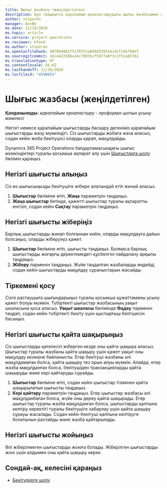 ```yaml
---
title: Шығыс жазбасы (жеңілдетілген)
description: Бұл тақырыпта қарапайым орналастырудағы шығыс жазбасымен жұмыс істеу жолы туралы ақпарат берілген.
author: stsporen
manager: AnnBe
ms.date: 11/19/2020
ms.topic: article
ms.service: project-operations
ms.reviewer: kfend
ms.author: stsporen
ms.openlocfilehash: d87094882751f0751a8d9d539fa4cdcfc6b7b0d7
ms.sourcegitcommit: 16c442258ba24c79076cf5877a0f3c1f51a85f61
ms.translationtype: HT
ms.contentlocale: kk-KZ
ms.lasthandoff: 11/20/2020
ms.locfileid: "4590953"
---
```

# <a name="expense-entry-lite"></a>Шығыс жазбасы (жеңілдетілген)

_**Қолданылады:** қарапайым орналастыру - проформа-шотын ұсыну мәмілесі_

Негізгі немесе қарапайым шығыстарды басқару дегеніміз қарапайым шығыстарды жазу мүмкіндігі. Сіз шығыстарды жобаға жаза аласыз, содан кейін жоба бекітушісі оларды қарап, мақұлдайды.

Dynamics 365 Project Operations бағдарламасындағы шығыс мүмкіндіктері туралы қосымша ақпарат алу үшін [Шығыстарға шолу](expense-overview.md) бөлімін қараңыз.

## <a name="capture-a-basic-expense"></a>Негізгі шығысты алыңыз

Сіз өз шығысыңызды бекітушіге жібере алатындай етіп жинай аласыз.

1. **Шығыстар** бөліміне өтіп, **Жаңа** параметрін таңдаңыз.
2. **Жаңа шығыстар** бетінде, қажетті шығыстар туралы ақпаратты енгізіп, содан кейін **Сақтау** параметрін таңдаңыз.

## <a name="submit-a-basic-expense"></a>Негізгі шығысты жіберіңіз

Барлық шығыстарды жинап болғаннан кейін, оларды мақұлдауға дайын болсаңыз, оларды жіберуіңіз қажет.

1. **Шығыстар** бөліміне өтіп, шығысты таңдаңыз. Болмаса барлық шығыстарды жоғарғы деректемедегі құсбелгіні пайдалану арқылы таңдаңыз.
2. **Жіберу** пәрменін таңдаңыз. Жүйе таңдалған жазбаларды өңдейді, содан кейін шығыстарды мақұлдау сұраныстарын жасайды.

## <a name="add-an-attachment"></a>Тіркемені қосу

Сізге растаушыға шығындарыңыз туралы қосымша құжаттаманы ұсыну қажет болуы мүмкін. Түбіртекті шығыстар жазбасының уақыт шкаласына қоса аласыз. **Уақыт шкаласы** бөлімінде **Өңдеу** пәрменін таңдап, содан кейін түбіртекті бекіту үшін қыстырғыш белгішесін басыңыз.

## <a name="recall-a-basic-expense"></a>Негізгі шығысты қайта шақырыңыз

Сіз шығыстарды қателесіп жіберген кезде оны қайта шақыра аласыз. Шығыстар туралы жазбаны қайта шақыру үшін қажет уақыт оны мақұлдау кезеңіне байланысты.  Егер бекітуші жазбаны әлі мақұлдамаған болса, қайта шақыру тез орын алуы мүмкін. Алайда, егер жазба мақұлданған болса, бекітушіден транзакцияларды қайта шақыруды және кері қайтаруды сұрайды.

1. **Шығыстар** бөліміне өтіп, содан кейін шығыстар тізімінен қайта шақырылатын шығысты таңдаңыз.
2. **Кері қайтару** параметрін таңдаңыз. Егер шығыстар жазбасы әлі мақұлданбаған болса, жүйе оны дереу қайта шақырады. Егер шығыстар туралы жазба мақұлданған болса, шығыстарды қалпына келтіру керектігі туралы бекітушіге хабарлау үшін қайта шақыру сұрауы жасалады. Содан кейін бекітуші қалпына келтіруге болатынын растайды және жазба қайтарылады.

## <a name="delete-a-basic-expense"></a>Негізгі шығысты жойыңыз

Әлі жіберілмеген шығыстарды жоюға болады. Жіберілген шығыстарды жою үшін алдымен оны қайта шақыру керек.

## <a name="see-also"></a>Сондай-ақ, келесіні қараңыз

- [Бекітулерге шолу](../approvals/approvals-overview.md)

